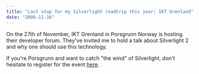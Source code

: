 ```yaml
---
title: "Last stop for my Silverlight roadtrip this year; IKT Grenland"
date: "2008-11-16"
---
```


On the 27th of November, IKT Grenland in Porsgrunn Norway is hosting their developer forum. They've invited me to hold a talk about Silverlight 2 and why one should use this technology.  
  
If you're Porsgrunn and want to catch "the wind" of Silverlight, don't hesitate to register for the event [here](http://www.iktgrenland.no/Utviklerforum/Kalender/27.-november-2008-19-45-00-Soekemotor-Silverlight-2.0).
